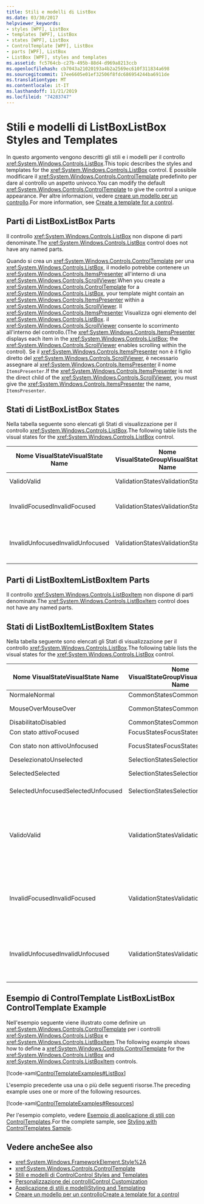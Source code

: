 ```yaml
---
title: Stili e modelli di ListBox
ms.date: 03/30/2017
helpviewer_keywords:
- styles [WPF], ListBox
- templates [WPF], ListBox
- states [WPF], ListBox
- ControlTemplate [WPF], ListBox
- parts [WPF], ListBox
- ListBox [WPF], styles and templates
ms.assetid: fc5764cb-c27b-495b-88d4-d969a8213ccb
ms.openlocfilehash: cb7043a21020193a4b2a2569ec610f311834a698
ms.sourcegitcommit: 17ee6605e01ef32506f8fdc686954244ba6911de
ms.translationtype: MT
ms.contentlocale: it-IT
ms.lasthandoff: 11/21/2019
ms.locfileid: "74283747"
---
```

# <a name="listbox-styles-and-templates"></a><span data-ttu-id="1ddd9-102">Stili e modelli di ListBox</span><span class="sxs-lookup"><span data-stu-id="1ddd9-102">ListBox Styles and Templates</span></span>
<span data-ttu-id="1ddd9-103">In questo argomento vengono descritti gli stili e i modelli per il controllo <xref:System.Windows.Controls.ListBox>.</span><span class="sxs-lookup"><span data-stu-id="1ddd9-103">This topic describes the styles and templates for the <xref:System.Windows.Controls.ListBox> control.</span></span> <span data-ttu-id="1ddd9-104">È possibile modificare il <xref:System.Windows.Controls.ControlTemplate> predefinito per dare al controllo un aspetto univoco.</span><span class="sxs-lookup"><span data-stu-id="1ddd9-104">You can modify the default <xref:System.Windows.Controls.ControlTemplate> to give the control a unique appearance.</span></span> <span data-ttu-id="1ddd9-105">Per altre informazioni, vedere [creare un modello per un controllo](../../../desktop-wpf/themes/how-to-create-apply-template.md).</span><span class="sxs-lookup"><span data-stu-id="1ddd9-105">For more information, see [Create a template for a control](../../../desktop-wpf/themes/how-to-create-apply-template.md).</span></span>  
  
## <a name="listbox-parts"></a><span data-ttu-id="1ddd9-106">Parti di ListBox</span><span class="sxs-lookup"><span data-stu-id="1ddd9-106">ListBox Parts</span></span>  
 <span data-ttu-id="1ddd9-107">Il controllo <xref:System.Windows.Controls.ListBox> non dispone di parti denominate.</span><span class="sxs-lookup"><span data-stu-id="1ddd9-107">The <xref:System.Windows.Controls.ListBox> control does not have any named parts.</span></span>  
  
 <span data-ttu-id="1ddd9-108">Quando si crea un <xref:System.Windows.Controls.ControlTemplate> per una <xref:System.Windows.Controls.ListBox>, il modello potrebbe contenere un <xref:System.Windows.Controls.ItemsPresenter> all'interno di una <xref:System.Windows.Controls.ScrollViewer>.</span><span class="sxs-lookup"><span data-stu-id="1ddd9-108">When you create a <xref:System.Windows.Controls.ControlTemplate> for a <xref:System.Windows.Controls.ListBox>, your template might contain an <xref:System.Windows.Controls.ItemsPresenter> within a <xref:System.Windows.Controls.ScrollViewer>.</span></span> <span data-ttu-id="1ddd9-109">Il <xref:System.Windows.Controls.ItemsPresenter> Visualizza ogni elemento del <xref:System.Windows.Controls.ListBox>. il <xref:System.Windows.Controls.ScrollViewer> consente lo scorrimento all'interno del controllo.</span><span class="sxs-lookup"><span data-stu-id="1ddd9-109">(The <xref:System.Windows.Controls.ItemsPresenter> displays each item in the <xref:System.Windows.Controls.ListBox>; the <xref:System.Windows.Controls.ScrollViewer> enables scrolling within the control).</span></span>  <span data-ttu-id="1ddd9-110">Se il <xref:System.Windows.Controls.ItemsPresenter> non è il figlio diretto del <xref:System.Windows.Controls.ScrollViewer>, è necessario assegnare al <xref:System.Windows.Controls.ItemsPresenter> il nome `ItemsPresenter`.</span><span class="sxs-lookup"><span data-stu-id="1ddd9-110">If the <xref:System.Windows.Controls.ItemsPresenter> is not the direct child of the <xref:System.Windows.Controls.ScrollViewer>, you must give the <xref:System.Windows.Controls.ItemsPresenter> the name, `ItemsPresenter`.</span></span>  
  
## <a name="listbox-states"></a><span data-ttu-id="1ddd9-111">Stati di ListBox</span><span class="sxs-lookup"><span data-stu-id="1ddd9-111">ListBox States</span></span>  
 <span data-ttu-id="1ddd9-112">Nella tabella seguente sono elencati gli Stati di visualizzazione per il controllo <xref:System.Windows.Controls.ListBox>.</span><span class="sxs-lookup"><span data-stu-id="1ddd9-112">The following table lists the visual states for the <xref:System.Windows.Controls.ListBox> control.</span></span>  
  
|<span data-ttu-id="1ddd9-113">Nome VisualState</span><span class="sxs-lookup"><span data-stu-id="1ddd9-113">VisualState Name</span></span>|<span data-ttu-id="1ddd9-114">Nome VisualStateGroup</span><span class="sxs-lookup"><span data-stu-id="1ddd9-114">VisualStateGroup Name</span></span>|<span data-ttu-id="1ddd9-115">Descrizione</span><span class="sxs-lookup"><span data-stu-id="1ddd9-115">Description</span></span>|  
|-|-|-|  
|<span data-ttu-id="1ddd9-116">Valido</span><span class="sxs-lookup"><span data-stu-id="1ddd9-116">Valid</span></span>|<span data-ttu-id="1ddd9-117">ValidationStates</span><span class="sxs-lookup"><span data-stu-id="1ddd9-117">ValidationStates</span></span>|<span data-ttu-id="1ddd9-118">Il controllo è valido.</span><span class="sxs-lookup"><span data-stu-id="1ddd9-118">The control is valid.</span></span>|  
|<span data-ttu-id="1ddd9-119">InvalidFocused</span><span class="sxs-lookup"><span data-stu-id="1ddd9-119">InvalidFocused</span></span>|<span data-ttu-id="1ddd9-120">ValidationStates</span><span class="sxs-lookup"><span data-stu-id="1ddd9-120">ValidationStates</span></span>|<span data-ttu-id="1ddd9-121">Il controllo non è valido e ha uno stato attivo.</span><span class="sxs-lookup"><span data-stu-id="1ddd9-121">The control is not valid and has focus.</span></span>|  
|<span data-ttu-id="1ddd9-122">InvalidUnfocused</span><span class="sxs-lookup"><span data-stu-id="1ddd9-122">InvalidUnfocused</span></span>|<span data-ttu-id="1ddd9-123">ValidationStates</span><span class="sxs-lookup"><span data-stu-id="1ddd9-123">ValidationStates</span></span>|<span data-ttu-id="1ddd9-124">Il controllo non è valido e non ha uno stato attivo.</span><span class="sxs-lookup"><span data-stu-id="1ddd9-124">The control is not valid and does not have focus.</span></span>|  
  
## <a name="listboxitem-parts"></a><span data-ttu-id="1ddd9-125">Parti di ListBoxItem</span><span class="sxs-lookup"><span data-stu-id="1ddd9-125">ListBoxItem Parts</span></span>  
 <span data-ttu-id="1ddd9-126">Il controllo <xref:System.Windows.Controls.ListBoxItem> non dispone di parti denominate.</span><span class="sxs-lookup"><span data-stu-id="1ddd9-126">The <xref:System.Windows.Controls.ListBoxItem> control does not have any named parts.</span></span>  
  
## <a name="listboxitem-states"></a><span data-ttu-id="1ddd9-127">Stati di ListBoxItem</span><span class="sxs-lookup"><span data-stu-id="1ddd9-127">ListBoxItem States</span></span>  
 <span data-ttu-id="1ddd9-128">Nella tabella seguente sono elencati gli Stati di visualizzazione per il controllo <xref:System.Windows.Controls.ListBox>.</span><span class="sxs-lookup"><span data-stu-id="1ddd9-128">The following table lists the visual states for the <xref:System.Windows.Controls.ListBox> control.</span></span>  
  
|<span data-ttu-id="1ddd9-129">Nome VisualState</span><span class="sxs-lookup"><span data-stu-id="1ddd9-129">VisualState Name</span></span>|<span data-ttu-id="1ddd9-130">Nome VisualStateGroup</span><span class="sxs-lookup"><span data-stu-id="1ddd9-130">VisualStateGroup Name</span></span>|<span data-ttu-id="1ddd9-131">Descrizione</span><span class="sxs-lookup"><span data-stu-id="1ddd9-131">Description</span></span>|  
|-|-|-|  
|<span data-ttu-id="1ddd9-132">Normale</span><span class="sxs-lookup"><span data-stu-id="1ddd9-132">Normal</span></span>|<span data-ttu-id="1ddd9-133">CommonStates</span><span class="sxs-lookup"><span data-stu-id="1ddd9-133">CommonStates</span></span>|<span data-ttu-id="1ddd9-134">Stato predefinito.</span><span class="sxs-lookup"><span data-stu-id="1ddd9-134">The default state.</span></span>|  
|<span data-ttu-id="1ddd9-135">MouseOver</span><span class="sxs-lookup"><span data-stu-id="1ddd9-135">MouseOver</span></span>|<span data-ttu-id="1ddd9-136">CommonStates</span><span class="sxs-lookup"><span data-stu-id="1ddd9-136">CommonStates</span></span>|<span data-ttu-id="1ddd9-137">Il puntatore del mouse è posizionato sul controllo.</span><span class="sxs-lookup"><span data-stu-id="1ddd9-137">The mouse pointer is positioned over the control.</span></span>|  
|<span data-ttu-id="1ddd9-138">Disabilitato</span><span class="sxs-lookup"><span data-stu-id="1ddd9-138">Disabled</span></span>|<span data-ttu-id="1ddd9-139">CommonStates</span><span class="sxs-lookup"><span data-stu-id="1ddd9-139">CommonStates</span></span>|<span data-ttu-id="1ddd9-140">L'elemento è disabilitato.</span><span class="sxs-lookup"><span data-stu-id="1ddd9-140">The item is disabled.</span></span>|  
|<span data-ttu-id="1ddd9-141">Con stato attivo</span><span class="sxs-lookup"><span data-stu-id="1ddd9-141">Focused</span></span>|<span data-ttu-id="1ddd9-142">FocusStates</span><span class="sxs-lookup"><span data-stu-id="1ddd9-142">FocusStates</span></span>|<span data-ttu-id="1ddd9-143">L'elemento ha uno stato attivo.</span><span class="sxs-lookup"><span data-stu-id="1ddd9-143">The item has focus.</span></span>|  
|<span data-ttu-id="1ddd9-144">Con stato non attivo</span><span class="sxs-lookup"><span data-stu-id="1ddd9-144">Unfocused</span></span>|<span data-ttu-id="1ddd9-145">FocusStates</span><span class="sxs-lookup"><span data-stu-id="1ddd9-145">FocusStates</span></span>|<span data-ttu-id="1ddd9-146">L'elemento non ha uno stato attivo.</span><span class="sxs-lookup"><span data-stu-id="1ddd9-146">The item does not have focus.</span></span>|  
|<span data-ttu-id="1ddd9-147">Deselezionato</span><span class="sxs-lookup"><span data-stu-id="1ddd9-147">Unselected</span></span>|<span data-ttu-id="1ddd9-148">SelectionStates</span><span class="sxs-lookup"><span data-stu-id="1ddd9-148">SelectionStates</span></span>|<span data-ttu-id="1ddd9-149">L'elemento non è selezionato.</span><span class="sxs-lookup"><span data-stu-id="1ddd9-149">The item is not selected.</span></span>|  
|<span data-ttu-id="1ddd9-150">Selected</span><span class="sxs-lookup"><span data-stu-id="1ddd9-150">Selected</span></span>|<span data-ttu-id="1ddd9-151">SelectionStates</span><span class="sxs-lookup"><span data-stu-id="1ddd9-151">SelectionStates</span></span>|<span data-ttu-id="1ddd9-152">L'elemento è attualmente selezionato.</span><span class="sxs-lookup"><span data-stu-id="1ddd9-152">The item is currentlyplate selected.</span></span>|  
|<span data-ttu-id="1ddd9-153">SelectedUnfocused</span><span class="sxs-lookup"><span data-stu-id="1ddd9-153">SelectedUnfocused</span></span>|<span data-ttu-id="1ddd9-154">SelectionStates</span><span class="sxs-lookup"><span data-stu-id="1ddd9-154">SelectionStates</span></span>|<span data-ttu-id="1ddd9-155">L'elemento è selezionato, ma non ha uno stato attivo.</span><span class="sxs-lookup"><span data-stu-id="1ddd9-155">The item is selected, but does not have focus.</span></span>|  
|<span data-ttu-id="1ddd9-156">Valido</span><span class="sxs-lookup"><span data-stu-id="1ddd9-156">Valid</span></span>|<span data-ttu-id="1ddd9-157">ValidationStates</span><span class="sxs-lookup"><span data-stu-id="1ddd9-157">ValidationStates</span></span>|<span data-ttu-id="1ddd9-158">Il controllo Usa la classe <xref:System.Windows.Controls.Validation> e la proprietà <xref:System.Windows.Controls.Validation.HasError%2A?displayProperty=nameWithType> associata è `false`.</span><span class="sxs-lookup"><span data-stu-id="1ddd9-158">The control uses the <xref:System.Windows.Controls.Validation> class and the <xref:System.Windows.Controls.Validation.HasError%2A?displayProperty=nameWithType> attached property is `false`.</span></span>|  
|<span data-ttu-id="1ddd9-159">InvalidFocused</span><span class="sxs-lookup"><span data-stu-id="1ddd9-159">InvalidFocused</span></span>|<span data-ttu-id="1ddd9-160">ValidationStates</span><span class="sxs-lookup"><span data-stu-id="1ddd9-160">ValidationStates</span></span>|<span data-ttu-id="1ddd9-161">Il <xref:System.Windows.Controls.Validation.HasError%2A?displayProperty=nameWithType> proprietà associata è `true` il controllo ha lo stato attivo.</span><span class="sxs-lookup"><span data-stu-id="1ddd9-161">The <xref:System.Windows.Controls.Validation.HasError%2A?displayProperty=nameWithType> attached property is `true` has the control has focus.</span></span>|  
|<span data-ttu-id="1ddd9-162">InvalidUnfocused</span><span class="sxs-lookup"><span data-stu-id="1ddd9-162">InvalidUnfocused</span></span>|<span data-ttu-id="1ddd9-163">ValidationStates</span><span class="sxs-lookup"><span data-stu-id="1ddd9-163">ValidationStates</span></span>|<span data-ttu-id="1ddd9-164">Il <xref:System.Windows.Controls.Validation.HasError%2A?displayProperty=nameWithType> proprietà associata è `true` ha il controllo non ha lo stato attivo.</span><span class="sxs-lookup"><span data-stu-id="1ddd9-164">The <xref:System.Windows.Controls.Validation.HasError%2A?displayProperty=nameWithType> attached property is `true` has the control does not have focus.</span></span>|  
  
## <a name="listbox-controltemplate-example"></a><span data-ttu-id="1ddd9-165">Esempio di ControlTemplate ListBox</span><span class="sxs-lookup"><span data-stu-id="1ddd9-165">ListBox ControlTemplate Example</span></span>  
 <span data-ttu-id="1ddd9-166">Nell'esempio seguente viene illustrato come definire un <xref:System.Windows.Controls.ControlTemplate> per i controlli <xref:System.Windows.Controls.ListBox> e <xref:System.Windows.Controls.ListBoxItem>.</span><span class="sxs-lookup"><span data-stu-id="1ddd9-166">The following example shows how to define a <xref:System.Windows.Controls.ControlTemplate> for the <xref:System.Windows.Controls.ListBox> and <xref:System.Windows.Controls.ListBoxItem> controls.</span></span>  
  
 [!code-xaml[ControlTemplateExamples#ListBox](~/samples/snippets/csharp/VS_Snippets_Wpf/ControlTemplateExamples/CS/resources/listbox.xaml#listbox)]  
  
 <span data-ttu-id="1ddd9-167">L'esempio precedente usa una o più delle seguenti risorse.</span><span class="sxs-lookup"><span data-stu-id="1ddd9-167">The preceding example uses one or more of the following resources.</span></span>  
  
 [!code-xaml[ControlTemplateExamples#Resources](~/samples/snippets/csharp/VS_Snippets_Wpf/ControlTemplateExamples/CS/resources/shared.xaml#resources)]  
  
 <span data-ttu-id="1ddd9-168">Per l'esempio completo, vedere [Esempio di applicazione di stili con ControlTemplates](https://github.com/Microsoft/WPF-Samples/tree/master/Styles%20&%20Templates/IntroToStylingAndTemplating).</span><span class="sxs-lookup"><span data-stu-id="1ddd9-168">For the complete sample, see [Styling with ControlTemplates Sample](https://github.com/Microsoft/WPF-Samples/tree/master/Styles%20&%20Templates/IntroToStylingAndTemplating).</span></span>  
  
## <a name="see-also"></a><span data-ttu-id="1ddd9-169">Vedere anche</span><span class="sxs-lookup"><span data-stu-id="1ddd9-169">See also</span></span>

- <xref:System.Windows.FrameworkElement.Style%2A>
- <xref:System.Windows.Controls.ControlTemplate>
- [<span data-ttu-id="1ddd9-170">Stili e modelli di Control</span><span class="sxs-lookup"><span data-stu-id="1ddd9-170">Control Styles and Templates</span></span>](control-styles-and-templates.md)
- [<span data-ttu-id="1ddd9-171">Personalizzazione dei controlli</span><span class="sxs-lookup"><span data-stu-id="1ddd9-171">Control Customization</span></span>](control-customization.md)
- [<span data-ttu-id="1ddd9-172">Applicazione di stili e modelli</span><span class="sxs-lookup"><span data-stu-id="1ddd9-172">Styling and Templating</span></span>](../../../desktop-wpf/fundamentals/styles-templates-overview.md)
- [<span data-ttu-id="1ddd9-173">Creare un modello per un controllo</span><span class="sxs-lookup"><span data-stu-id="1ddd9-173">Create a template for a control</span></span>](../../../desktop-wpf/themes/how-to-create-apply-template.md)
